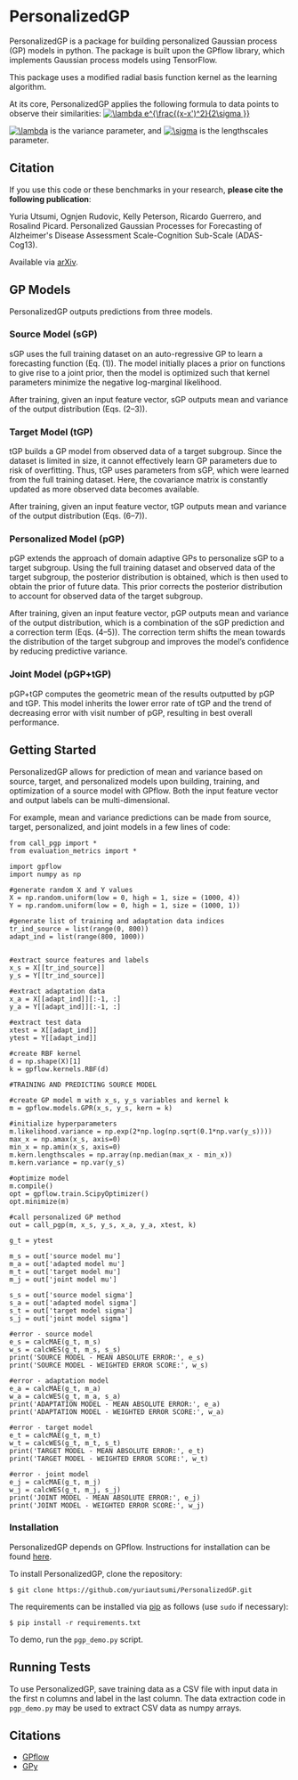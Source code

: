 # PersonalizedGP

PersonalizedGP is a package for building personalized Gaussian process (GP) models in python. The package is built upon the GPflow library, which implements Gaussian process models using TensorFlow. 

This package uses a modified radial basis function kernel as the learning algorithm. 

At its core, PersonalizedGP applies the following formula to data points to observe their similarities: <a href="https://www.codecogs.com/eqnedit.php?latex=\dpi{110}&space;\lambda&space;e^{\frac{(x-x')^2}{2\sigma&space;}}" target="_blank"><img src="https://latex.codecogs.com/gif.latex?\dpi{110}&space;\lambda&space;e^{\frac{(x-x')^2}{2\sigma&space;}}" title="\lambda e^{\frac{(x-x')^2}{2\sigma }}" /></a>

<a href="https://www.codecogs.com/eqnedit.php?latex=\dpi{110}&space;\lambda" target="_blank"><img src="https://latex.codecogs.com/gif.latex?\dpi{110}&space;\lambda" title="\lambda" /></a> is the variance parameter, and <a href="https://www.codecogs.com/eqnedit.php?latex=\dpi{110}&space;\sigma" target="_blank"><img src="https://latex.codecogs.com/gif.latex?\dpi{110}&space;\sigma" title="\sigma" /></a> is the lengthscales parameter. 

## Citation 

If you use this code or these benchmarks in your research, **please cite the following publication**: 

Yuria Utsumi, Ognjen Rudovic, Kelly Peterson, Ricardo Guerrero, and Rosalind Picard. Personalized Gaussian Processes for Forecasting of Alzheimer's Disease Assessment Scale-Cognition Sub-Scale (ADAS-Cog13). 

Available via [arXiv](https://arxiv.org/abs/1802.08561).

## GP Models 

PersonalizedGP outputs predictions from three models. 

### Source Model (sGP) 

sGP uses the full training dataset on an auto-regressive GP to learn a forecasting function (Eq. (1)). The model initially places a prior on functions to give rise to a joint prior, then the model is optimized such that kernel parameters minimize the negative log-marginal likelihood.

After training, given an input feature vector, sGP outputs mean and variance of the output distribution (Eqs. (2–3)).

### Target Model (tGP) 

tGP builds a GP model from observed data of a target subgroup. Since the dataset is limited in size, it cannot effectively learn GP parameters due to risk of overfitting. Thus, tGP uses parameters from sGP, which were learned from the full training dataset. Here, the covariance matrix is constantly updated as more observed data becomes available.

After training, given an input feature vector, tGP outputs mean and variance of the output distribution (Eqs. (6–7)).

### Personalized Model (pGP) 

pGP extends the approach of domain adaptive GPs to personalize sGP to a target subgroup. Using the full training dataset and observed data of the target subgroup, the posterior distribution is obtained, which is then used to obtain the prior of future data. This prior corrects the posterior distribution to account for observed data of the target subgroup.

After training, given an input feature vector, pGP outputs mean and variance of the output distribution, which is a combination of the sGP prediction and a correction term (Eqs. (4–5)). The correction term shifts the mean towards the distribution of the target subgroup and improves the model’s confidence by reducing predictive variance.

### Joint Model (pGP+tGP)

pGP+tGP computes the geometric mean of the results outputted by pGP and tGP. This model inherits the lower error rate of tGP and the trend of decreasing error with visit number of pGP, resulting in best overall performance.  

## Getting Started

PersonalizedGP allows for prediction of mean and variance based on source, target, and personalized models upon building, training, and optimization of a source model with GPflow. Both the input feature vector and output labels can be multi-dimensional. 

For example, mean and variance predictions can be made from source, target, personalized, and joint models in a few lines of code:

```
from call_pgp import * 
from evaluation_metrics import * 

import gpflow
import numpy as np 

#generate random X and Y values 
X = np.random.uniform(low = 0, high = 1, size = (1000, 4)) 
Y = np.random.uniform(low = 0, high = 1, size = (1000, 1))

#generate list of training and adaptation data indices 
tr_ind_source = list(range(0, 800))
adapt_ind = list(range(800, 1000))


#extract source features and labels 
x_s = X[[tr_ind_source]]
y_s = Y[[tr_ind_source]]

#extract adaptation data 
x_a = X[[adapt_ind]][:-1, :]
y_a = Y[[adapt_ind]][:-1, :]

#extract test data
xtest = X[[adapt_ind]]
ytest = Y[[adapt_ind]]

#create RBF kernel 
d = np.shape(X)[1]
k = gpflow.kernels.RBF(d)

#TRAINING AND PREDICTING SOURCE MODEL 

#create GP model m with x_s, y_s variables and kernel k 
m = gpflow.models.GPR(x_s, y_s, kern = k)

#initialize hyperparameters 
m.likelihood.variance = np.exp(2*np.log(np.sqrt(0.1*np.var(y_s))))
max_x = np.amax(x_s, axis=0)
min_x = np.amin(x_s, axis=0)
m.kern.lengthscales = np.array(np.median(max_x - min_x))
m.kern.variance = np.var(y_s)

#optimize model 
m.compile()
opt = gpflow.train.ScipyOptimizer()
opt.minimize(m)

#call personalized GP method 
out = call_pgp(m, x_s, y_s, x_a, y_a, xtest, k)

g_t = ytest

m_s = out['source model mu']
m_a = out['adapted model mu']
m_t = out['target model mu']
m_j = out['joint model mu']

s_s = out['source model sigma']
s_a = out['adapted model sigma']
s_t = out['target model sigma']
s_j = out['joint model sigma']

#error - source model 
e_s = calcMAE(g_t, m_s)
w_s = calcWES(g_t, m_s, s_s)
print('SOURCE MODEL - MEAN ABSOLUTE ERROR:', e_s)
print('SOURCE MODEL - WEIGHTED ERROR SCORE:', w_s)

#error - adaptation model 
e_a = calcMAE(g_t, m_a)
w_a = calcWES(g_t, m_a, s_a)
print('ADAPTATION MODEL - MEAN ABSOLUTE ERROR:', e_a)
print('ADAPTATION MODEL - WEIGHTED ERROR SCORE:', w_a)

#error - target model 
e_t = calcMAE(g_t, m_t)
w_t = calcWES(g_t, m_t, s_t)
print('TARGET MODEL - MEAN ABSOLUTE ERROR:', e_t)
print('TARGET MODEL - WEIGHTED ERROR SCORE:', w_t)

#error - joint model 
e_j = calcMAE(g_t, m_j)
w_j = calcWES(g_t, m_j, s_j)
print('JOINT MODEL - MEAN ABSOLUTE ERROR:', e_j)
print('JOINT MODEL - WEIGHTED ERROR SCORE:', w_j)
```

### Installation 

PersonalizedGP depends on GPflow. Instructions for installation can be found [here](https://github.com/GPflow/GPflow). 

To install PersonalizedGP, clone the repository: 

```
$ git clone https://github.com/yuriautsumi/PersonalizedGP.git 
```

The requirements can be installed via [pip](https://pypi.python.org/pypi/pip) as follows (use ```sudo``` if necessary): 

```
$ pip install -r requirements.txt 
```

To demo, run the ```pgp_demo.py``` script. 

## Running Tests 

To use PersonalizedGP, save training data as a CSV file with input data in the first n columns and label in the last column. The data extraction code in ```pgp_demo.py``` may be used to extract CSV data as numpy arrays. 

## Citations 

* [GPflow](https://github.com/GPflow/GPflow) 
* [GPy](http://gpy.readthedocs.io/en/deploy/index.html)